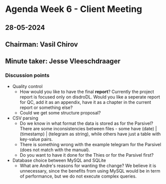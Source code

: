 # Agenda Week 6 - Client Meeting

## 28-05-2024

## Chairman: Vasil Chirov
## Minute taker: Jesse Vleeschdraager

### Discussion points
- Quality control
    - How would you like to have the final **report**? Currently the project report is focused only on disdroDL. Would you like a seperate report for QC, add it as an appendix, have it as a chapter in the current report or something else?
    - Could we get some structure proposal?
- CSV parsing
    - Do we know in what format the data is stored as for the Parsivel? There are some inconsistencies between files - some have (date) | (timestamp) | (telegram as string), while others have just a table with key-value pairs.
    - There is something wrong with the example telegram for the Parsivel (does not match with the manual).
    - Do you want to have it done for the Thies or for the Parsivel first?
- Database choice between MySQL and SQLite
    - What are Andre's reasons for wanting the change? We believe it is unnecessary, since the benefits from using MySQL would be in term of performance, but we do not execute complex queries.
